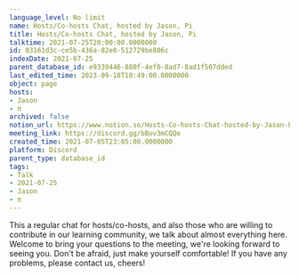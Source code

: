```yaml
---
language_level: No limit
name: Hosts/Co-hosts Chat, hosted by Jason, Pi
title: Hosts/Co-hosts Chat, hosted by Jason, Pi
talktime: 2021-07-25T20:00:00.0000000
id: 03161d3c-ce5b-436a-82e0-512729be806c
indexDate: 2021-07-25
parent_database_id: e9339446-880f-4ef0-8ad7-8ad1f507dded
last_edited_time: 2023-09-18T10:49:00.0000000
object: page
hosts:
- Jason
- π
archived: false
notion_url: https://www.notion.so/Hosts-Co-hosts-Chat-hosted-by-Jason-Pi-03161d3cce5b436a82e0512729be806c
meeting_link: https://discord.gg/bBuv3mCQQe
created_time: 2021-07-05T23:05:00.0000000
platform: Discord
parent_type: database_id
tags:
- Talk
- 2021-07-25
- Jason
- π
---
```







This a regular chat for hosts/co-hosts, and also those who are willing to contribute in our learning community, we talk about almost everything here. Welcome to bring your questions to the meeting, we're looking forward to seeing you. Don't be afraid, just make yourself comfortable!
If you have any problems, please contact us, cheers!




